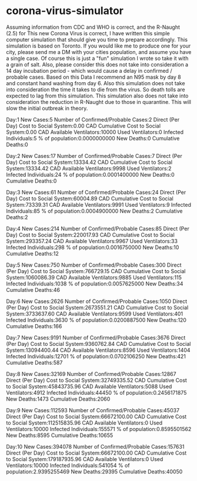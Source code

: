 # corona-virus-simulator

Assuming information from CDC and WHO is correct, and the R-Naught (2.5) for This new Corona Virus is correct, I have written this simple computer simulation that should give you time to prepare accordingly. This simulation is based on Toronto. If you would like me to produce one for your city, please send me a DM with your cities population, and assume you have a single case. Of course this is just a "fun" simulation I wrote so take it with a grain of salt. Also, please consider this does not take into consideration a 14 day incubation period - which would cause a delay in confirmed / probable cases. Based on this Data I recommend an N95 mask by day 8 and constant hand washing from day 6. Also this simulation does not take into consideration the time it takes to die from the virus. So death tolls are expected to lag from this simulation. This simulation also does not take into consideration the reduction in R-Naught due to those in quarantine. This will slow the initial outbreak in theory. 


Day:1
New Cases:5
Number of Confirmed/Probable Cases:2
Direct (Per Day) Cost to Social System:0.00 CAD
Cumulative Cost to Social System:0.00 CAD
Available Ventilators:10000
Used Ventilators:0
Infected Individuals:5
% of population:0.0000000000
New Deaths:0
Cumulative Deaths:0



Day:2
New Cases:17
Number of Confirmed/Probable Cases:7
Direct (Per Day) Cost to Social System:13334.42 CAD
Cumulative Cost to Social System:13334.42 CAD
Available Ventilators:9998
Used Ventilators:2
Infected Individuals:24
% of population:0.0001400000
New Deaths:0
Cumulative Deaths:0


Day:3
New Cases:61
Number of Confirmed/Probable Cases:24
Direct (Per Day) Cost to Social System:60004.89 CAD
Cumulative Cost to Social System:73339.31 CAD
Available Ventilators:9991
Used Ventilators:9
Infected Individuals:85
% of population:0.0004900000
New Deaths:2
Cumulative Deaths:2


Day:4
New Cases:214
Number of Confirmed/Probable Cases:85
Direct (Per Day) Cost to Social System:220017.93 CAD
Cumulative Cost to Social System:293357.24 CAD
Available Ventilators:9967
Used Ventilators:33
Infected Individuals:298
% of population:0.0016750000
New Deaths:10
Cumulative Deaths:12


Day:5
New Cases:750
Number of Confirmed/Probable Cases:300
Direct (Per Day) Cost to Social System:766729.15 CAD
Cumulative Cost to Social System:1060086.39 CAD
Available Ventilators:9885
Used Ventilators:115
Infected Individuals:1038
% of population:0.0057625000
New Deaths:34
Cumulative Deaths:46

Day:6
New Cases:2626
Number of Confirmed/Probable Cases:1050
Direct (Per Day) Cost to Social System:2673551.21 CAD
Cumulative Cost to Social System:3733637.60 CAD
Available Ventilators:9599
Used Ventilators:401
Infected Individuals:3630
% of population:0.0200887500
New Deaths:120
Cumulative Deaths:166


Day:7
New Cases:9191
Number of Confirmed/Probable Cases:3676
Direct (Per Day) Cost to Social System:9360762.84 CAD
Cumulative Cost to Social System:13094400.44 CAD
Available Ventilators:8596
Used Ventilators:1404
Infected Individuals:12701
% of population:0.0702106250
New Deaths:421
Cumulative Deaths:587

Day:8
New Cases:32169
Number of Confirmed/Probable Cases:12867
Direct (Per Day) Cost to Social System:32749335.52 CAD
Cumulative Cost to Social System:45843735.96 CAD
Available Ventilators:5088
Used Ventilators:4912
Infected Individuals:44450
% of population:0.2456171875
New Deaths:1473
Cumulative Deaths:2060


Day:9
New Cases:112593
Number of Confirmed/Probable Cases:45037
Direct (Per Day) Cost to Social System:66672100.00 CAD
Cumulative Cost to Social System:112515835.96 CAD
Available Ventilators:0
Used Ventilators:10000
Infected Individuals:155571
% of population:0.8595501562
New Deaths:8595
Cumulative Deaths:10655


Day:10
New Cases:394078
Number of Confirmed/Probable Cases:157631
Direct (Per Day) Cost to Social System:66672100.00 CAD
Cumulative Cost to Social System:179187935.96 CAD
Available Ventilators:0
Used Ventilators:10000
Infected Individuals:541054
% of population:2.9395255469
New Deaths:29395
Cumulative Deaths:40050
